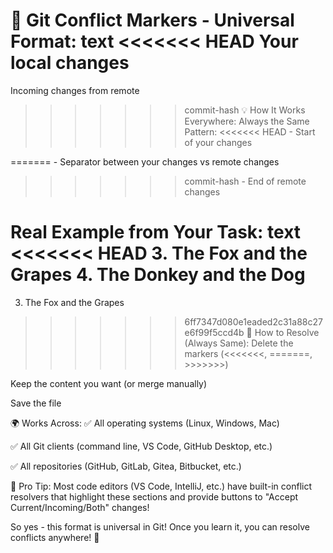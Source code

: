 🎯 Git Conflict Markers - Universal Format:
text
<<<<<<< HEAD
Your local changes
=======
Incoming changes from remote
>>>>>>> commit-hash
💡 How It Works Everywhere:
Always the Same Pattern:
<<<<<<< HEAD - Start of your changes

======= - Separator between your changes vs remote changes

>>>>>>> commit-hash - End of remote changes

Real Example from Your Task:
text
<<<<<<< HEAD
3. The Fox and the Grapes
4. The Donkey and the Dog
=======
3. The Fox and the Grapes
>>>>>>> 6ff7347d080e1eaded2c31a88c27e6f99f5ccd4b
🔧 How to Resolve (Always Same):
Delete the markers (<<<<<<<, =======, >>>>>>>)

Keep the content you want (or merge manually)

Save the file

🌍 Works Across:
✅ All operating systems (Linux, Windows, Mac)

✅ All Git clients (command line, VS Code, GitHub Desktop, etc.)

✅ All repositories (GitHub, GitLab, Gitea, Bitbucket, etc.)

🚀 Pro Tip:
Most code editors (VS Code, IntelliJ, etc.) have built-in conflict resolvers that highlight these sections and provide buttons to "Accept Current/Incoming/Both" changes!

So yes - this format is universal in Git! Once you learn it, you can resolve conflicts anywhere! 🎯

